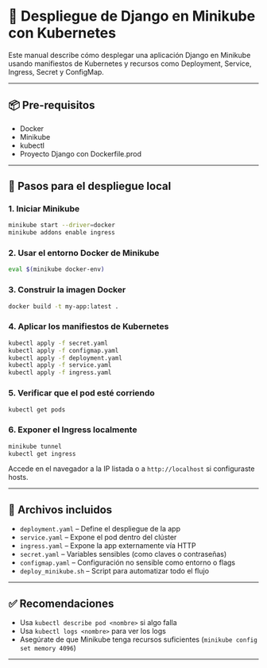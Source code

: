 # 🚀 Despliegue de Django en Minikube con Kubernetes

Este manual describe cómo desplegar una aplicación Django en Minikube usando manifiestos de Kubernetes y recursos como Deployment, Service, Ingress, Secret y ConfigMap.

---

## 📦 Pre-requisitos

- Docker
- Minikube
- kubectl
- Proyecto Django con Dockerfile.prod

---

## 🧰 Pasos para el despliegue local

### 1. Iniciar Minikube

```bash
minikube start --driver=docker
minikube addons enable ingress
```

### 2. Usar el entorno Docker de Minikube

```bash
eval $(minikube docker-env)
```

### 3. Construir la imagen Docker

```bash
docker build -t my-app:latest .
```

### 4. Aplicar los manifiestos de Kubernetes

```bash
kubectl apply -f secret.yaml
kubectl apply -f configmap.yaml
kubectl apply -f deployment.yaml
kubectl apply -f service.yaml
kubectl apply -f ingress.yaml
```

### 5. Verificar que el pod esté corriendo

```bash
kubectl get pods
```

### 6. Exponer el Ingress localmente

```bash
minikube tunnel
kubectl get ingress
```

Accede en el navegador a la IP listada o a `http://localhost` si configuraste hosts.

---

## 📄 Archivos incluidos

- `deployment.yaml` – Define el despliegue de la app
- `service.yaml` – Expone el pod dentro del clúster
- `ingress.yaml` – Expone la app externamente vía HTTP
- `secret.yaml` – Variables sensibles (como claves o contraseñas)
- `configmap.yaml` – Configuración no sensible como entorno o flags
- `deploy_minikube.sh` – Script para automatizar todo el flujo

---

## ✅ Recomendaciones

- Usa `kubectl describe pod <nombre>` si algo falla
- Usa `kubectl logs <nombre>` para ver los logs
- Asegúrate de que Minikube tenga recursos suficientes (`minikube config set memory 4096`)

---


